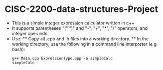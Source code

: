# CISC-2200-data-structures-Project
* This is a simple integer expression calculator written in c++
* It supports parentheses "(" ")" and "-", "+", "*", "/" operators, and integer operands
* Use: 
** Copy all .cpp and .h files into a working directory.
** In the working directory, use the following in a command line interpreter (e.g. bash):
    ```
    g++ Main.cpp ExpressionType.cpp -o simpleCalc
    simpleCalc
    ```


